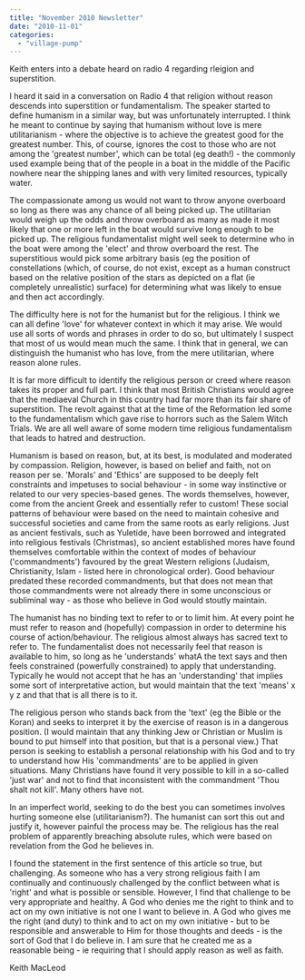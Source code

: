 ```yaml
---
title: "November 2010 Newsletter"
date: "2010-11-01"
categories: 
  - "village-pump"
---
```


Keith enters into a debate heard on radio 4 regarding rleigion and superstition.

I heard it said in a conversation on Radio 4 that religion without reason descends into superstition or fundamentalism. The speaker started to define humanism in a similar way, but was unfortunately interrupted. I think he meant to continue by saying that humanism without love is mere utilitarianism - where the objective is to achieve the greatest good for the greatest number. This, of course, ignores the cost to those who are not among the 'greatest number', which can be total (eg death!) - the commonly used example being that of the people in a boat in the middle of the Pacific nowhere near the shipping lanes and with very limited resources, typically water.

The compassionate among us would not want to throw anyone overboard so long as there was any chance of all being picked up. The utilitarian would weigh up the odds and throw overboard as many as made it most likely that one or more left in the boat would survive long enough to be picked up. The religious fundamentalist might well seek to determine who in the boat were among the 'elect' and throw overboard the rest. The superstitious would pick some arbitrary basis (eg the position of constellations (which, of course, do not exist, except as a human construct based on the relative position of the stars as depicted on a flat (ie completely unrealistic) surface) for determining what was likely to ensue and then act accordingly.

The difficulty here is not for the humanist but for the religious. I think we can all define 'love' for whatever context in which it may arise. We would use all sorts of words and phrases in order to do so, but ultimately I suspect that most of us would mean much the same. I think that in general, we can distinguish the humanist who has love, from the mere utilitarian, where reason alone rules.

It is far more difficult to identify the religious person or creed where reason takes its proper and full part. I think that most British Christians would agree that the mediaeval Church in this country had far more than its fair share of superstition. The revolt against that at the time of the Reformation led some to the fundamentalism which gave rise to horrors such as the Salem Witch Trials. We are all well aware of some modern time religious fundamentalism that leads to hatred and destruction.

Humanism is based on reason, but, at its best, is modulated and moderated by compassion. Religion, however, is based on belief and faith, not on reason per se. 'Morals' and 'Ethics' are supposed to be deeply felt constraints and impetuses to social behaviour - in some way instinctive or related to our very species-based genes. The words themselves, however, come from the ancient Greek and essentially refer to custom! These social patterns of behaviour were based on the need to maintain cohesive and successful societies and came from the same roots as early religions. Just as ancient festivals, such as Yuletide, have been borrowed and integrated into religious festivals (Christmas), so ancient established mores have found themselves comfortable within the context of modes of behaviour ('commandments') favoured by the great Western religions (Judaism, Christianity, Islam - listed here in chronological order). Good behaviour predated these recorded commandments, but that does not mean that those commandments were not already there in some unconscious or subliminal way - as those who believe in God would stoutly maintain.

The humanist has no binding text to refer to or to limit him. At every point he must refer to reason and (hopefully) compassion in order to determine his course of action/behaviour. The religious almost always has sacred text to refer to. The fundamentalist does not necessarily feel that reason is available to him, so long as he 'understands' whatA the text says and then feels constrained (powerfully constrained) to apply that understanding. Typically he would not accept that he has an 'understanding' that implies some sort of interpretative action, but would maintain that the text 'means' x y z and that that is all there is to it.

The religious person who stands back from the 'text' (eg the Bible or the Koran) and seeks to interpret it by the exercise of reason is in a dangerous position. (I would maintain that any thinking Jew or Christian or Muslim is bound to put himself into that position, but that is a personal view.) That person is seeking to establish a personal relationship with his God and to try to understand how His 'commandments' are to be applied in given situations. Many Christians have found it very possible to kill in a so-called 'just war' and not to find that inconsistent with the commandment 'Thou shalt not kill'. Many others have not.

In an imperfect world, seeking to do the best you can sometimes involves hurting someone else (utilitarianism?). The humanist can sort this out and justify it, however painful the process may be. The religious has the real problem of apparently breaching absolute rules, which were based on revelation from the God he believes in.

I found the statement in the first sentence of this article so true, but challenging. As someone who has a very strong religious faith I am continually and continuously challenged by the conflict between what is 'right' and what is possible or sensible. However, I find that challenge to be very appropriate and healthy. A God who denies me the right to think and to act on my own initiative is not one I want to believe in. A God who gives me the right (and duty) to think and to act on my own initiative - but to be responsible and answerable to Him for those thoughts and deeds - is the sort of God that I do believe in. I am sure that he created me as a reasonable being - ie requiring that I should apply reason as well as faith.

Keith MacLeod
